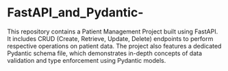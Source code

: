 # FastAPI_and_Pydantic-
This repository contains a Patient Management Project built using FastAPI. It includes CRUD (Create, Retrieve, Update, Delete) endpoints to perform respective operations on patient data. The project also features a dedicated Pydantic schema file, which demonstrates in-depth concepts of data validation and type enforcement using Pydantic models.
